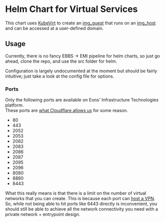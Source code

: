 # Helm Chart for Virtual Services

This chart uses [KubeVirt](https://kubevirt.io/) to create an [img_guest](https://github.com/infrastructure-tech/img_guest) that runs on an [img_host](https://github.com/infrastructure-tech/img_host) and can be accessed at a user-defined domain.

## Usage

Currently, there is no fancy EBBS -> EMI pipeline for helm charts, so just go ahead, clone the repo, and use the src folder for helm.

Configuration is largely undocumented at the moment but should be fairly intuitive; just take a look at the config file for options.

### Ports

Only the following ports are available on Eons' Infrastructure Technologies platform.  
These ports are [what Cloudflare allows us](https://developers.cloudflare.com/fundamentals/get-started/reference/network-ports/) for some reason.
* 80
* 443
* 2052
* 2053
* 2082
* 2083
* 2086
* 2087
* 2095
* 2096
* 8080
* 8880
* 8443

What this really means is that there is a limit on the number of virtual networks that you can create. This is because each port can [host a VPN](https://github.com/eons-dev/build_docker#networks). So, while not being able to hit ports like 6443 directly is inconvenient, you should still be able to achieve all the network connectivity you need with a private network + entrypoint design.